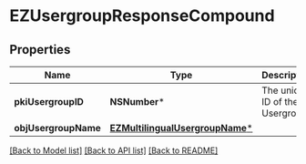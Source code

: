 # EZUsergroupResponseCompound

## Properties
Name | Type | Description | Notes
------------ | ------------- | ------------- | -------------
**pkiUsergroupID** | **NSNumber*** | The unique ID of the Usergroup | 
**objUsergroupName** | [**EZMultilingualUsergroupName***](EZMultilingualUsergroupName.md) |  | 

[[Back to Model list]](../README.md#documentation-for-models) [[Back to API list]](../README.md#documentation-for-api-endpoints) [[Back to README]](../README.md)


